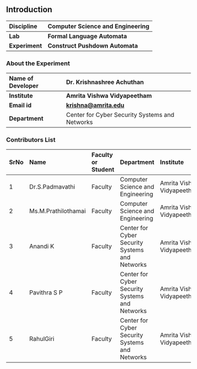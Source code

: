 ## Introduction


<b>Discipline | <b>Computer Science and Engineering
:--|:--|
<b> Lab | <b>Formal Language Automata
<b> Experiment|     <b> Construct Pushdown Automata

### About the Experiment 


<b>Name of Developer | <b> Dr. Krishnashree Achuthan
:--|:--|
<b> Institute | <b>  Amrita Vishwa Vidyapeetham 
<b> Email id|     <b>    krishna@amrita.edu
<b> Department |   Center for Cyber Security Systems and Networks


### Contributors List

SrNo | Name | Faculty or Student | Department| Institute | Email id
:--|:--|:--|:--|:--|:--|
1 | Dr.S.Padmavathi| Faculty |Computer Science and Engineering| Amrita Vishwa Vidyapeetham |s_padmavathi@cb.amrita.edu
2 | Ms.M.Prathilothamai| Faculty |Computer Science and Engineering| Amrita Vishwa Vidyapeetham |m_prathilothamai@cb.amrita.edu
3 | Anandi K | Faculty |Center for Cyber Security Systems and Networks | Amrita Vishwa Vidyapeetham | anandik@am.amirta.edu
4 | Pavithra S P  |Faculty | Center for Cyber Security Systems and Networks |Amrita Vishwa Vidyapeetham | pavithrasp@am.amrita.edu
5 |RahulGiri | Faculty | Center for Cyber Security Systems and Networks| Amrita Vishwa Vidyapeetham |rahulgiri@am.amrita.edu	
